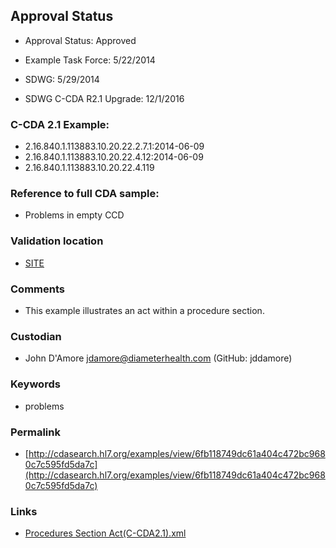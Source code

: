 ## Approval Status 

* Approval Status: Approved
* Example Task Force: 5/22/2014
* SDWG: 5/29/2014

* SDWG C-CDA R2.1 Upgrade: 12/1/2016    

### C-CDA 2.1 Example:

* 2.16.840.1.113883.10.20.22.2.7.1:2014-06-09
* 2.16.840.1.113883.10.20.22.4.12:2014-06-09
* 2.16.840.1.113883.10.20.22.4.119

### Reference to full CDA sample:
* Problems in empty CCD


### Validation location

* [SITE](https://site.healthit.gov/sandbox-ccda/ccda-validator)


### Comments

* This example illustrates an act within a procedure section.
### Custodian

* John D'Amore jdamore@diameterhealth.com (GitHub: jddamore)



### Keywords

* problems


### Permalink

* [http://cdasearch.hl7.org/examples/view/6fb118749dc61a404c472bc9680c7c595fd5da7c](http://cdasearch.hl7.org/examples/view/6fb118749dc61a404c472bc9680c7c595fd5da7c)

### Links

* [Procedures Section Act(C-CDA2.1).xml](https://github.com/HL7/C-CDA-Examples/tree/master/Procedures/Procedures%20Section%20Act%20Entry/Procedures%20Section%20Act%28C-CDA2.1%29.xml)
